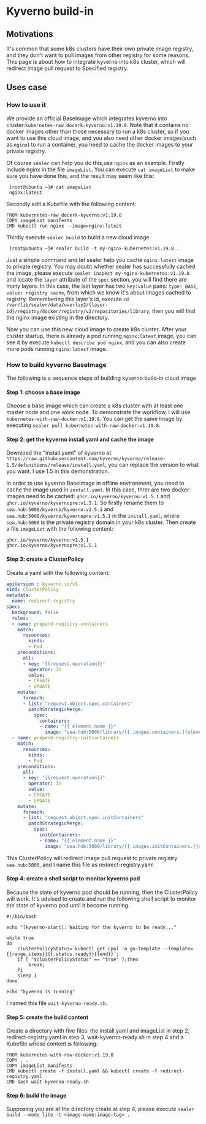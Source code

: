 # Kyverno build-in

## Motivations

It's common that some k8s clusters have their own private image registry, and they don't want to pull images from other registry for some reasons. This page is about how to integrate kyverno into k8s cluster, which will redirect image pull request to Specified registry.

## Uses case

### How to use it

We provide an official BaseImage which integrates kyverno into cluster:`kubernetes-raw_docerk-kyverno:v1.19.8`. Note that it contains no docker images other than those necessary to run a k8s cluster, so if you want to use this cloud image, and you also need other docker images(such as `nginx`) to run a container, you need to cache the docker images to your private registry.

Of course `sealer` can help you do this,use `nginx` as an example.
Firstly include nginx in the file `imageList`.
You can execute `cat imageList` to make sure you have done this, and the result may seem like this:

```
 [root@ubuntu ~]# cat imageList
 nginx:latest
```

Secondly edit a Kubefile with the following content:

```
FROM kubernetes-raw_docerk-kyverno:v1.19.8
COPY imageList manifests
CMD kubectl run nginx --image=nginx:latest
```

Thirdly execute `sealer build` to build a new cloud image

```
 [root@ubuntu ~]# sealer build -t my-nginx-kubernetes:v1.19.8 .
```

Just a simple command and let sealer help you cache `nginx:latest` image to private registry. You may doubt whether sealer has successfully cached the image, please execute `sealer inspect my-nginx-kubernetes:v1.19.8` and locate the `layer` attribute of the `spec` section, you will find there are many layers. In this case, the last layer has two `key:value` pairs: `type: BASE`, `value: registry cache`, from which we know it's about images cached to registry. Remembering this layer's id, execute `cd /var/lib/sealer/data/overlay2/{layer-id}/registry/docker/registry/v2/repositories/library`, then you will find the nginx image existing in the directory.

Now you can use this new cloud image to create k8s cluster. After your cluster startup, there is already a pod running `nginx:latest` image, you can see it by execute `kubectl describe pod nginx`, and you can also create more pods running `nginx:latest` image.

### How to build kyverno BaseImage

The following is a sequence steps of building kyverno build-in cloud image

#### Step 1: choose a base image

Choose a base image which can create a k8s cluster with at least one master node and one work node. To demonstrate the workflow, I will use `kubernetes-with-raw-docker:v1.19.8`. You can get the same image by executing `sealer pull kubernetes-with-raw-docker:v1.19.8`.

#### Step 2: get the kyverno install yaml and cache the image

Download the "install.yaml" of kyverno at `https://raw.githubusercontent.com/kyverno/kyverno/release-1.5/definitions/release/install.yaml`, you can replace the version to what you want. I use 1.5 in this demonstration.

In order to use kyverno BaseImage in offline environment, you need to cache the image used in `install.yaml`. In this case, threr are two docker images need to be cached: `ghcr.io/kyverno/kyverno:v1.5.1` and `ghcr.io/kyverno/kyvernopre:v1.5.1`. So firstly rename them to `sea.hub:5000/kyverno/kyverno:v1.5.1` and `sea.hub:5000/kyverno/kyvernopre:v1.5.1` in the `install.yaml`, where `sea.hub:5000` is the private registry domain in your k8s cluster. Then create a file `imageList` with the following content:

```
ghcr.io/kyverno/kyverno:v1.5.1
ghcr.io/kyverno/kyvernopre:v1.5.1
```

#### Step 3: create a ClusterPolicy

Create a yaml with the following content:

```yaml
apiVersion : kyverno.io/v1
kind: ClusterPolicy
metadata:
  name: redirect-registry
spec:
  background: false
  rules:
  - name: prepend-registry-containers
    match:
      resources:
        kinds:
        - Pod
    preconditions:
      all:
      - key: "{{request.operation}}"
        operator: In
        value:
        - CREATE
        - UPDATE
    mutate:
      foreach:
      - list: "request.object.spec.containers"
        patchStrategicMerge:
          spec:
            containers:
            - name: "{{ element.name }}"
              image: "sea.hub:5000/library/{{ images.containers.{{element.name}}.path}}:{{images.containers.{{element.name}}.tag}}"
  - name: prepend-registry-initcontainers
    match:
      resources:
        kinds:
        - Pod
    preconditions:
      all:
      - key: "{{request.operation}}"
        operator: In
        value:
        - CREATE
        - UPDATE
    mutate:
      foreach:
      - list: "request.object.spec.initContainers"
        patchStrategicMerge:
          spec:
            initContainers:
            - name: "{{ element.name }}"
              image: "sea.hub:5000/library/{{ images.initContainers.{{element.name}}.path}}:{{images.initContainers.{{element.name}}.tag}}"

```

This ClusterPolicy will redirect image pull request to private registry `sea.hub:5000`, and I name this file as redirect-registry.yaml

#### Step 4: create a shell script to monitor kyverno pod

Because the state of kyverno pod should be running, then the ClusterPolicy will work. It's advised to create and run the following shell script to monitor the state of kyverno pod until it become running.

```shell
#!/bin/bash

echo "[kyverno-start]: Waiting for the kyverno to be ready..."

while true
do
    clusterPolicyStatus=`kubectl get cpol -o go-template --template={{range.items}}{{.status.ready}}{{end}}`;
    if [ "$clusterPolicyStatus" == "true" ];then
        break;
    fi
    sleep 1
done

echo "kyverno is running"
```

I named this file `wait-kyverno-ready.sh`.

#### Step 5: create the build content

Create a directory with five files: the install.yaml and imageList in step 2, redirect-registry.yaml in step 3, wait-kyverno-ready.sh in step 4 and a Kubefile whose content is following:

```shell
FROM kubernetes-with-raw-docker:v1.19.8
COPY . .
COPY imageList manifests
CMD kubectl create -f install.yaml && kubectl create -f redirect-registry.yaml
CMD bash wait-kyverno-ready.sh
```

#### Step 6: build the image

Supposing you are at the directory create at step 4, please execute `sealer build --mode lite -t <image-name:image:tag> .`